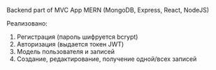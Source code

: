 Backend part of MVC App
MERN (MongoDB, Express, React, NodeJS)

Реализовано:
1. Регистрация (пароль шифруется bcrypt)
2. Авторизация (выдается токен JWT)
3. Модель пользователя и записей
4. Создание, редактирование, получение одной/всех записей
